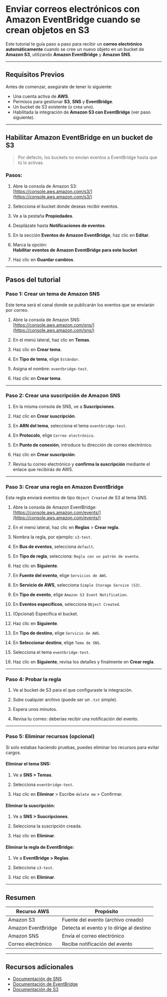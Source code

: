 # Enviar correos electrónicos con Amazon EventBridge cuando se crean objetos en S3

Este tutorial te guía paso a paso para recibir un **correo electrónico automáticamente** cuando se cree un nuevo objeto en un bucket de **Amazon S3**, utilizando **Amazon EventBridge** y **Amazon SNS**.

---

## Requisitos Previos

Antes de comenzar, asegúrate de tener lo siguiente:

- Una cuenta activa de **AWS**.
- Permisos para gestionar **S3**, **SNS** y **EventBridge**.
- Un bucket de S3 existente (o crea uno).
- Habilitada la integración de **Amazon S3 con EventBridge** (ver paso siguiente).

---

## Habilitar Amazon EventBridge en un bucket de S3

> Por defecto, los buckets no envían eventos a EventBridge hasta que tú lo activas.

### Pasos:

1. Abre la consola de Amazon S3:  
   [https://console.aws.amazon.com/s3/](https://console.aws.amazon.com/s3/)

2. Selecciona el bucket donde deseas recibir eventos.

3. Ve a la pestaña **Propiedades**.

4. Desplázate hasta **Notificaciones de eventos**.

5. En la sección **Eventos de Amazon EventBridge**, haz clic en **Editar**.

6. Marca la opción:  
   **Habilitar eventos de Amazon EventBridge para este bucket**

7. Haz clic en **Guardar cambios**.

---

## Pasos del tutorial

### Paso 1: Crear un tema de Amazon SNS

Este tema será el canal donde se publicarán los eventos que se enviarán por correo.

1. Abre la consola de Amazon SNS:  
   [https://console.aws.amazon.com/sns/](https://console.aws.amazon.com/sns/)

2. En el menú lateral, haz clic en **Temas**.

3. Haz clic en **Crear tema**.

4. En **Tipo de tema**, elige `Estándar`.

5. Asigna el nombre: `eventbridge-test`.

6. Haz clic en **Crear tema**.

---

### Paso 2: Crear una suscripción de Amazon SNS

1. En la misma consola de SNS, ve a **Suscripciones**.

2. Haz clic en **Crear suscripción**.

3. En **ARN del tema**, selecciona el tema `eventbridge-test`.

4. En **Protocolo**, elige `Correo electrónico`.

5. En **Punto de conexión**, introduce tu dirección de correo electrónico.

6. Haz clic en **Crear suscripción**.

7. Revisa tu correo electrónico y **confirma la suscripción** mediante el enlace que recibirás de AWS.

---

### Paso 3: Crear una regla en Amazon EventBridge

Esta regla enviará eventos de tipo `Object Created` de S3 al tema SNS.

1. Abre la consola de Amazon EventBridge:  
   [https://console.aws.amazon.com/events/](https://console.aws.amazon.com/events/)

2. En el menú lateral, haz clic en **Reglas** > **Crear regla**.

3. Nombra la regla, por ejemplo: `s3-test`.

4. En **Bus de eventos**, selecciona `default`.

5. En **Tipo de regla**, selecciona: `Regla con un patrón de evento`.

6. Haz clic en **Siguiente**.

7. En **Fuente del evento**, elige `Servicios de AWS`.

8. En **Servicio de AWS**, selecciona `Simple Storage Service (S3)`.

9. En **Tipo de evento**, elige `Amazon S3 Event Notification`.

10. En **Eventos específicos**, selecciona `Object Created`.

11. (Opcional) Especifica el bucket.

12. Haz clic en **Siguiente**.

13. En **Tipo de destino**, elige `Servicio de AWS`.

14. En **Seleccionar destino**, elige `Tema de SNS`.

15. Selecciona el tema `eventbridge-test`.

16. Haz clic en **Siguiente**, revisa los detalles y finalmente en **Crear regla**.

---

### Paso 4: Probar la regla

1. Ve al bucket de S3 para el que configuraste la integración.

2. Sube cualquier archivo (puede ser un `.txt` simple).

3. Espera unos minutos.

4. Revisa tu correo: deberías recibir una notificación del evento.

---

### Paso 5: Eliminar recursos (opcional)

Si solo estabas haciendo pruebas, puedes eliminar los recursos para evitar cargos.

#### Eliminar el tema SNS:

1. Ve a **SNS > Temas**.

2. Selecciona `eventbridge-test`.

3. Haz clic en **Eliminar** > Escribe `delete me` > Confirmar.

#### Eliminar la suscripción:

1. Ve a **SNS > Suscripciones**.

2. Selecciona la suscripción creada.

3. Haz clic en **Eliminar**.

#### Eliminar la regla de EventBridge:

1. Ve a **EventBridge > Reglas**.

2. Selecciona `s3-test`.

3. Haz clic en **Eliminar**.

---

## Resumen

| Recurso AWS        | Propósito                                  |
|--------------------|---------------------------------------------|
| Amazon S3          | Fuente del evento (archivo creado)         |
| Amazon EventBridge | Detecta el evento y lo dirige al destino   |
| Amazon SNS         | Envía el correo electrónico                |
| Correo electrónico | Recibe notificación del evento             |

---

## Recursos adicionales

- [Documentación de SNS](https://docs.aws.amazon.com/sns/)
- [Documentación de EventBridge](https://docs.aws.amazon.com/eventbridge/)
- [Documentación de S3](https://docs.aws.amazon.com/s3/)


